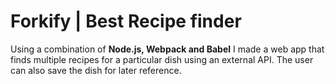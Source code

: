# Forkify | Best Recipe finder
  Using a combination of **Node.js, Webpack and Babel** I made a web app 
  that finds multiple recipes for a particular dish using an external API.
  The user can also save the dish for later reference.
